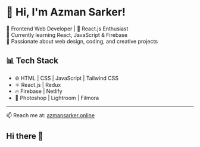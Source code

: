 # 👋 Hi, I'm Azman Sarker!

🎨 Frontend Web Developer | 📱 React.js Enthusiast  
🌱 Currently learning React, JavaScript & Firebase  
📌 Passionate about web design, coding, and creative projects  

## 📊 Tech Stack
- 🌐 HTML | CSS | JavaScript | Tailwind CSS
- ⚛️ React.js | Redux
- 🔥 Firebase | Netlify
- 🎨 Photoshop | Lightroom | Filmora

---

📫 Reach me at: [azmansarker.online](https://azmansarker.online)
## Hi there 👋

<!--
**azmansarker00/azmansarker00** is a ✨ _special_ ✨ repository because its `README.md` (this file) appears on your GitHub profile.

Here are some ideas to get you started:

- 🔭 I’m currently working on ...
- 🌱 I’m currently learning ...
- 👯 I’m looking to collaborate on ...
- 🤔 I’m looking for help with ...
- 💬 Ask me about ...
- 📫 How to reach me: ...
- 😄 Pronouns: ...
- ⚡ Fun fact: ...
-->
